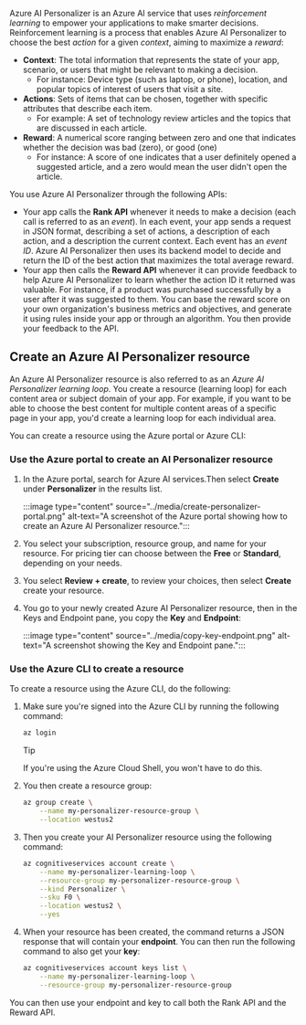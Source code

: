 
Azure AI Personalizer is an Azure AI service that uses *reinforcement learning* to empower your applications to make smarter decisions. Reinforcement learning is a process that enables Azure AI Personalizer to choose the best *action* for a given *context*, aiming to maximize a *reward*:

- **Context**: The total information that represents the state of your app, scenario, or users that might be relevant to making a decision.
    - For instance: Device type (such as laptop, or phone), location, and popular topics of interest of users that visit a site.
- **Actions**: Sets of items that can be chosen, together with specific attributes that describe each item.
    - For example: A set of technology review articles and the topics that are discussed in each article.
- **Reward**: A numerical score ranging between zero and one that indicates whether the decision was bad (zero), or good (one)
    - For instance: A score of one indicates that a user definitely opened a suggested article, and a zero would mean the user didn't open the article.

You use Azure AI Personalizer through the following APIs:

- Your app calls the **Rank API** whenever it needs to make a decision (each call is referred to as an *event*). In each event, your app sends a request in JSON format, describing  a set of actions, a description of each action, and a description the current context. Each event has an *event ID*. Azure AI Personalizer then uses its backend model to decide and return the ID of the best action that maximizes the total average reward.
- Your app then calls the **Reward API** whenever it can provide feedback to help Azure AI Personalizer to learn whether the action ID it returned was valuable. For instance, if a product was purchased successfully by a user after it was suggested to them. You can base the reward score on your own organization's business metrics and objectives, and generate it using rules inside your app or through an algorithm. You then provide your feedback to the API.

## Create an Azure AI Personalizer resource

An Azure AI Personalizer resource is also referred to as an *Azure AI Personalizer learning loop*. You create a resource (learning loop) for each content area or subject domain of your app. For example, if you want to be able to choose the best content for multiple content areas of a specific page in your app, you'd create a learning loop for each individual area.

You can create a resource using the Azure portal or Azure CLI:

### Use the Azure portal to create an AI Personalizer resource

1. In the Azure portal, search for Azure AI services.Then select **Create** under **Personalizer** in the results list.

    :::image type="content" source="../media/create-personalizer-portal.png" alt-text="A screenshot of the Azure portal showing how to create an Azure AI Personalizer resource.":::

1. You select your subscription, resource group, and name for your resource. For pricing tier can choose between the **Free** or **Standard**, depending on your needs.
1. You select **Review + create**, to review your choices, then select **Create** create your resource.
1. You go to your newly created Azure AI Personalizer resource, then in the Keys and Endpoint pane, you copy the **Key** and **Endpoint**:

    :::image type="content" source="../media/copy-key-endpoint.png" alt-text="A screenshot showing the Key and Endpoint pane.":::

### Use the Azure CLI to create a resource

To create a resource using the Azure CLI, do the following:

1. Make sure you're signed into the Azure CLI by running the following command:

    ```bash
    az login
    ```

    > [!TIP]
    > If you're using the Azure Cloud Shell, you won't have to do this.

1. You then create a resource group:

    ```bash
    az group create \
        --name my-personalizer-resource-group \
        --location westus2
    ```

1. Then you create your AI Personalizer resource using the following command:

    ```bash
    az cognitiveservices account create \
        --name my-personalizer-learning-loop \
        --resource-group my-personalizer-resource-group \
        --kind Personalizer \
        --sku F0 \
        --location westus2 \
        --yes
    ```

1. When your resource has been created, the command returns a JSON response that will contain your **endpoint**. You can then run the following command to also get your **key**:

    ```bash
    az cognitiveservices account keys list \
        --name my-personalizer-learning-loop \
        --resource-group my-personalizer-resource-group
    ```

You can then use your endpoint and key to call both the Rank API and the Reward API.